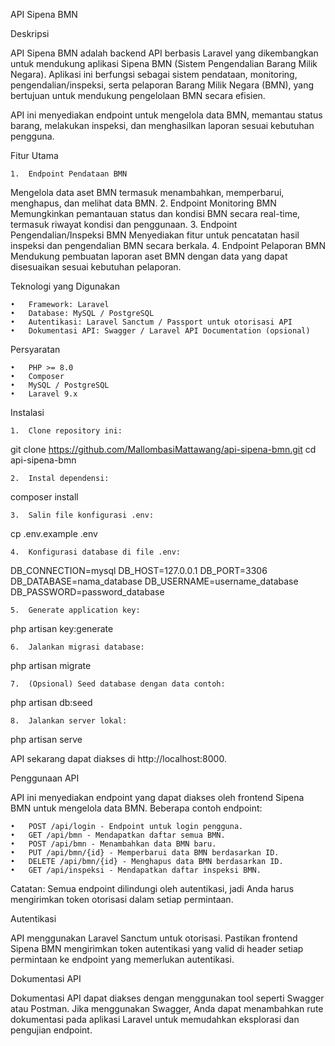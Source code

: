 API Sipena BMN

Deskripsi

API Sipena BMN adalah backend API berbasis Laravel yang dikembangkan untuk mendukung aplikasi Sipena BMN (Sistem Pengendalian Barang Milik Negara). Aplikasi ini berfungsi sebagai sistem pendataan, monitoring, pengendalian/inspeksi, serta pelaporan Barang Milik Negara (BMN), yang bertujuan untuk mendukung pengelolaan BMN secara efisien.

API ini menyediakan endpoint untuk mengelola data BMN, memantau status barang, melakukan inspeksi, dan menghasilkan laporan sesuai kebutuhan pengguna.

Fitur Utama

	1.	Endpoint Pendataan BMN
Mengelola data aset BMN termasuk menambahkan, memperbarui, menghapus, dan melihat data BMN.
	2.	Endpoint Monitoring BMN
Memungkinkan pemantauan status dan kondisi BMN secara real-time, termasuk riwayat kondisi dan penggunaan.
	3.	Endpoint Pengendalian/Inspeksi BMN
Menyediakan fitur untuk pencatatan hasil inspeksi dan pengendalian BMN secara berkala.
	4.	Endpoint Pelaporan BMN
Mendukung pembuatan laporan aset BMN dengan data yang dapat disesuaikan sesuai kebutuhan pelaporan.

Teknologi yang Digunakan

	•	Framework: Laravel
	•	Database: MySQL / PostgreSQL
	•	Autentikasi: Laravel Sanctum / Passport untuk otorisasi API
	•	Dokumentasi API: Swagger / Laravel API Documentation (opsional)

Persyaratan

	•	PHP >= 8.0
	•	Composer
	•	MySQL / PostgreSQL
	•	Laravel 9.x

Instalasi

	1.	Clone repository ini:

git clone https://github.com/MallombasiMattawang/api-sipena-bmn.git
cd api-sipena-bmn


	2.	Instal dependensi:

composer install


	3.	Salin file konfigurasi .env:

cp .env.example .env


	4.	Konfigurasi database di file .env:

DB_CONNECTION=mysql
DB_HOST=127.0.0.1
DB_PORT=3306
DB_DATABASE=nama_database
DB_USERNAME=username_database
DB_PASSWORD=password_database


	5.	Generate application key:

php artisan key:generate


	6.	Jalankan migrasi database:

php artisan migrate


	7.	(Opsional) Seed database dengan data contoh:

php artisan db:seed


	8.	Jalankan server lokal:

php artisan serve



API sekarang dapat diakses di http://localhost:8000.

Penggunaan API

API ini menyediakan endpoint yang dapat diakses oleh frontend Sipena BMN untuk mengelola data BMN. Beberapa contoh endpoint:

	•	POST /api/login - Endpoint untuk login pengguna.
	•	GET /api/bmn - Mendapatkan daftar semua BMN.
	•	POST /api/bmn - Menambahkan data BMN baru.
	•	PUT /api/bmn/{id} - Memperbarui data BMN berdasarkan ID.
	•	DELETE /api/bmn/{id} - Menghapus data BMN berdasarkan ID.
	•	GET /api/inspeksi - Mendapatkan daftar inspeksi BMN.

Catatan: Semua endpoint dilindungi oleh autentikasi, jadi Anda harus mengirimkan token otorisasi dalam setiap permintaan.

Autentikasi

API menggunakan Laravel Sanctum untuk otorisasi. Pastikan frontend Sipena BMN mengirimkan token autentikasi yang valid di header setiap permintaan ke endpoint yang memerlukan autentikasi.

Dokumentasi API

Dokumentasi API dapat diakses dengan menggunakan tool seperti Swagger atau Postman. Jika menggunakan Swagger, Anda dapat menambahkan rute dokumentasi pada aplikasi Laravel untuk memudahkan eksplorasi dan pengujian endpoint.
